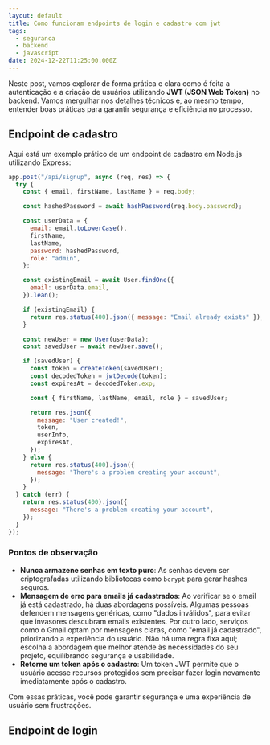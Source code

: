 ```yaml
---
layout: default
title: Como funcionam endpoints de login e cadastro com jwt
tags:
  - seguranca
  - backend
  - javascript
date: 2024-12-22T11:25:00.000Z
---
```

Neste post, vamos explorar de forma prática e clara como é feita a autenticação e a criação de usuários utilizando **JWT (JSON Web Token)** no backend. Vamos mergulhar nos detalhes técnicos e, ao mesmo tempo, entender boas práticas para garantir segurança e eficiência no processo.

## Endpoint de cadastro

Aqui está um exemplo prático de um endpoint de cadastro em Node.js utilizando Express:

```javascript
app.post("/api/signup", async (req, res) => {
  try {
    const { email, firstName, lastName } = req.body;

    const hashedPassword = await hashPassword(req.body.password);

    const userData = {
      email: email.toLowerCase(),
      firstName,
      lastName,
      password: hashedPassword,
      role: "admin",
    };

    const existingEmail = await User.findOne({
      email: userData.email,
    }).lean();

    if (existingEmail) {
      return res.status(400).json({ message: "Email already exists" });
    }

    const newUser = new User(userData);
    const savedUser = await newUser.save();

    if (savedUser) {
      const token = createToken(savedUser);
      const decodedToken = jwtDecode(token);
      const expiresAt = decodedToken.exp;

      const { firstName, lastName, email, role } = savedUser;

      return res.json({
        message: "User created!",
        token,
        userInfo,
        expiresAt,
      });
    } else {
      return res.status(400).json({
        message: "There's a problem creating your account",
      });
    }
  } catch (err) {
    return res.status(400).json({
      message: "There's a problem creating your account",
    });
  }
});
```

### Pontos de observação

* **Nunca armazene senhas em texto puro**: As senhas devem ser criptografadas utilizando bibliotecas como `bcrypt` para gerar hashes seguros.
* **Mensagem de erro para emails já cadastrados**: Ao verificar se o email já está cadastrado, há duas abordagens possíveis. Algumas pessoas defendem mensagens genéricas, como "dados inválidos", para evitar que invasores descubram emails existentes. Por outro lado, serviços como o Gmail optam por mensagens claras, como "email já cadastrado", priorizando a experiência do usuário. Não há uma regra fixa aqui; escolha a abordagem que melhor atende às necessidades do seu projeto, equilibrando segurança e usabilidade.
* **Retorne um token após o cadastro**: Um token JWT permite que o usuário acesse recursos protegidos sem precisar fazer login novamente imediatamente após o cadastro.

Com essas práticas, você pode garantir segurança e uma experiência de usuário sem frustrações.

## Endpoint de login
